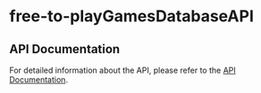 # free-to-playGamesDatabaseAPI

## API Documentation

For detailed information about the API, please refer to the [API Documentation](https://web.postman.co/workspace/291207d5-1073-4eda-b783-3fd9231b4116/documentation/36297486-b42b7610-1f51-4d34-97d0-29b05219f0b3).
